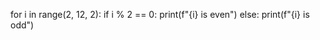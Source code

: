 for i in range(2, 12, 2):
    if i % 2 == 0:
        print(f"{i} is even")
    else:
        print(f"{i} is odd")
